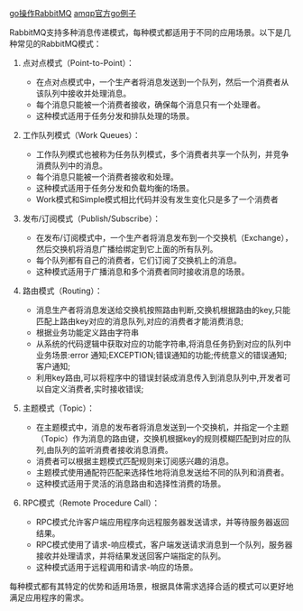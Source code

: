 [go操作RabbitMQ](https://www.topgoer.com/%E6%95%B0%E6%8D%AE%E5%BA%93%E6%93%8D%E4%BD%9C/go%E6%93%8D%E4%BD%9CRabbitMQ/Topic%E6%A8%A1%E5%BC%8F.html)
[amqp官方go例子](https://github.com/rabbitmq/rabbitmq-tutorials/blob/main/go/README.md)

RabbitMQ支持多种消息传递模式，每种模式都适用于不同的应用场景。以下是几种常见的RabbitMQ模式：

1. 点对点模式（Point-to-Point）：
   - 在点对点模式中，一个生产者将消息发送到一个队列，然后一个消费者从该队列中接收并处理消息。
   - 每个消息只能被一个消费者接收，确保每个消息只有一个处理者。
   - 这种模式适用于任务分发和排队处理的场景。

2. 工作队列模式（Work Queues）：
   - 工作队列模式也被称为任务队列模式，多个消费者共享一个队列，并竞争消费队列中的消息。
   - 每个消息只能被一个消费者接收和处理。
   - 这种模式适用于任务分发和负载均衡的场景。
   - Work模式和Simple模式相比代码并没有发生变化只是多了一个消费者
   
3. 发布/订阅模式（Publish/Subscribe）：
   - 在发布/订阅模式中，一个生产者将消息发布到一个交换机（Exchange），然后交换机将消息广播给绑定到它上面的所有队列。
   - 每个队列都有自己的消费者，它们订阅了交换机上的消息。
   - 这种模式适用于广播消息和多个消费者同时接收消息的场景。

4. 路由模式（Routing）：
   - 消息生产者将消息发送给交换机按照路由判断,交换机根据路由的key,只能匹配上路由key对应的消息队列,对应的消费者才能消费消息;
   - 根据业务功能定义路由字符串
   - 从系统的代码逻辑中获取对应的功能字符串,将消息任务扔到对应的队列中业务场景:error 通知;EXCEPTION;错误通知的功能;传统意义的错误通知;客户通知;
   - 利用key路由,可以将程序中的错误封装成消息传入到消息队列中,开发者可以自定义消费者,实时接收错误;
   
5. 主题模式（Topic）：
   - 在主题模式中，消息的发布者将消息发送到一个交换机，并指定一个主题（Topic）作为消息的路由键，交换机根据key的规则模糊匹配到对应的队列,由队列的监听消费者接收消息消费。
   - 消费者可以根据主题模式匹配规则来订阅感兴趣的消息。
   - 主题模式使用通配符匹配来选择性地将消息发送给不同的队列和消费者。
   - 这种模式适用于灵活的消息路由和选择性消费的场景。

6. RPC模式（Remote Procedure Call）：
   - RPC模式允许客户端应用程序向远程服务器发送请求，并等待服务器返回结果。
   - RPC模式使用了请求-响应模式，客户端发送请求消息到一个队列，服务器接收并处理请求，并将结果发送回客户端指定的队列。
   - 这种模式适用于远程调用和请求-响应的场景。

每种模式都有其特定的优势和适用场景，根据具体需求选择合适的模式可以更好地满足应用程序的需求。
